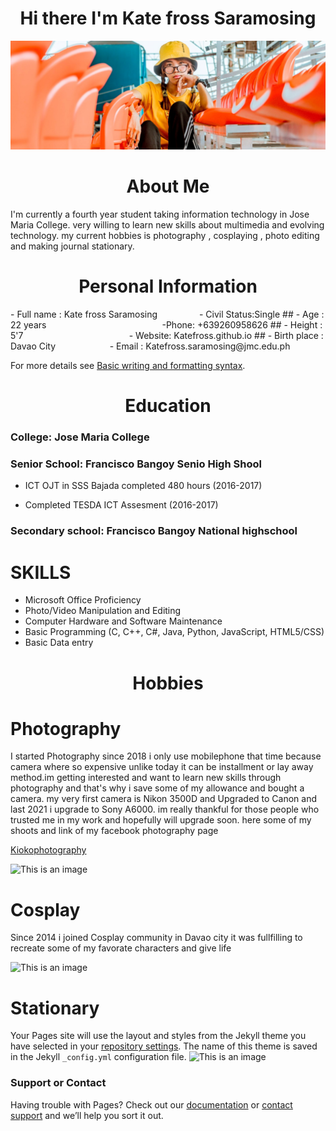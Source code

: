 <h1 align="center">Hi there I'm Kate fross Saramosing </h1>

![This is an image](me.jpg)

<h1 align="center">About Me
</h1>


I'm currently a fourth year student taking information technology in Jose Maria College. very willing to learn new skills about multimedia and evolving technology.
my current hobbies is photography , cosplaying , photo editing and making journal stationary.

<h1 align="center">Personal Information </h1>

<p1>  
- Full name : Kate fross Saramosing  &nbsp; &nbsp; &nbsp; &nbsp; &nbsp; &nbsp; &nbsp; &nbsp; - Civil Status:Single
## - Age : 22 years &nbsp; &nbsp; &nbsp; &nbsp; &nbsp; &nbsp; &nbsp; &nbsp; &nbsp; &nbsp; &nbsp; &nbsp; &nbsp; &nbsp; &nbsp; &nbsp; &nbsp; &nbsp; &nbsp; &nbsp; &nbsp; &nbsp; &nbsp; -Phone: +639260958626
## - Height : 5'7  &nbsp;  &nbsp; &nbsp; &nbsp; &nbsp; &nbsp; &nbsp; &nbsp; &nbsp; &nbsp; &nbsp; &nbsp; &nbsp; &nbsp; &nbsp; &nbsp; &nbsp; &nbsp; &nbsp; &nbsp; &nbsp; - Website: Katefross.github.io
## - Birth place : Davao City  &nbsp; &nbsp; &nbsp; &nbsp; &nbsp; &nbsp; &nbsp; &nbsp; &nbsp; &nbsp; &nbsp;- Email : Katefross.saramosing@jmc.edu.ph </p1>


For more details see [Basic writing and formatting syntax](https://docs.github.com/en/github/writing-on-github/getting-started-with-writing-and-formatting-on-github/basic-writing-and-formatting-syntax).

<h1 align="center">Education </h1>

### College: Jose Maria College 

### Senior School:  Francisco Bangoy Senio High Shool
   
   - ICT OJT in SSS Bajada completed 480 hours (2016-2017)
  
  - Completed TESDA ICT Assesment (2016-2017)


### Secondary school: Francisco Bangoy National highschool


# SKILLS

- Microsoft Office Proficiency
- Photo/Video Manipulation and Editing
- Computer Hardware and Software Maintenance
- Basic Programming (C, C++, C#, Java, Python, JavaScript, HTML5/CSS)
- Basic Data entry

<h1 align="center"> Hobbies </h1>

# Photography

I started Photography since 2018 i only use mobilephone that time because camera where so expensive unlike today it can be installment or lay away method.im getting interested and want to learn new skills through photography and that's why i save some of my allowance and bought a camera. my very first camera is Nikon 3500D and Upgraded to Canon and last 2021 i upgrade to Sony A6000. im really thankful for those people who trusted me in my work and hopefully will upgrade soon. here some of my shoots and link of my facebook photography page 

[Kiokophotography]()

![This is an image](.jpg)

# Cosplay

Since 2014 i joined Cosplay community in Davao city it was fullfilling to recreate some of my favorate characters and give life 

![This is an image](.jpg)

# Stationary

Your Pages site will use the layout and styles from the Jekyll theme you have selected in your [repository settings](https://github.com/katefross/katefross.github.io/settings/pages). The name of this theme is saved in the Jekyll `_config.yml` configuration file.
![This is an image](.jpg)


### Support or Contact

Having trouble with Pages? Check out our [documentation](https://docs.github.com/categories/github-pages-basics/) or [contact support](https://support.github.com/contact) and we’ll help you sort it out.
